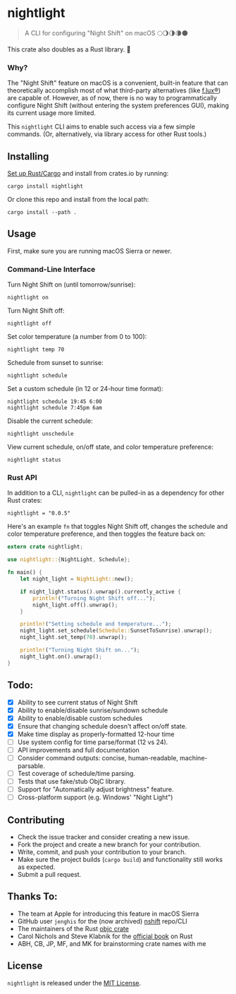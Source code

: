 # nightlight

> A CLI for configuring "Night Shift" on macOS 🌕🌖🌗🌘🌑

This crate also doubles as a Rust library. 🦀

### Why?

The "Night Shift" feature on macOS is a convenient, built-in feature
that can theoretically accomplish most of what third-party alternatives
(like [f.lux®](https://justgetflux.com/)) are capable of. However, as
of now, there is no way to programmatically configure Night Shift (without
entering the system preferences GUI), making its current usage more limited.

This `nightlight` CLI aims to enable such access via a few simple commands.
(Or, alternatively, via library access for other Rust tools.)

## Installing

[Set up Rust/Cargo](https://doc.rust-lang.org/book/ch01-01-installation.html)
and install from crates.io by running:

```
cargo install nightlight
```

Or clone this repo and install from the local path:

```
cargo install --path .
```

## Usage

First, make sure you are running macOS Sierra or newer.

### Command-Line Interface

Turn Night Shift on (until tomorrow/sunrise):

```
nightlight on
```

Turn Night Shift off:

```
nightlight off
```

Set color temperature (a number from 0 to 100):

```
nightlight temp 70
```

Schedule from sunset to sunrise:

```
nightlight schedule
```

Set a custom schedule (in 12 or 24-hour time format):

```
nightlight schedule 19:45 6:00
nightlight schedule 7:45pm 6am
```

Disable the current schedule:

```
nightlight unschedule
```

View current schedule, on/off state, and color temperature preference:

```
nightlight status
```

### Rust API

In addition to a CLI, `nightlight` can be pulled-in as a dependency for other Rust crates:

```
nightlight = "0.0.5"
```

Here's an example `fn` that toggles Night Shift off,
changes the schedule and color temperature preference,
and then toggles the feature back on:

```rust
extern crate nightlight;

use nightlight::{NightLight, Schedule};

fn main() {
    let night_light = NightLight::new();

    if night_light.status().unwrap().currently_active {
        println!("Turning Night Shift off...");
        night_light.off().unwrap();
    }

    println!("Setting schedule and temperature...");
    night_light.set_schedule(Schedule::SunsetToSunrise).unwrap();
    night_light.set_temp(70).unwrap();

    println!("Turning Night Shift on...");
    night_light.on().unwrap();
}
```

## Todo:

- [X] Ability to see current status of Night Shift
- [X] Ability to enable/disable sunrise/sundown schedule
- [X] Ability to enable/disable custom schedules
- [X] Ensure that changing schedule doesn't affect on/off state.
- [X] Make time display as properly-formatted 12-hour time
- [ ] Use system config for time parse/format (12 vs 24).
- [ ] API improvements and full documentation
- [ ] Consider command outputs: concise, human-readable, machine-parsable.
- [ ] Test coverage of schedule/time parsing.
- [ ] Tests that use fake/stub ObjC library.
- [ ] Support for "Automatically adjust brightness" feature.
- [ ] Cross-platform support (e.g. Windows' "Night Light")

## Contributing

* Check the issue tracker and consider creating a new issue.
* Fork the project and create a new branch for your contribution.
* Write, commit, and push your contribution to your branch.
* Make sure the project builds (`cargo build`) and functionality still works as expected.
* Submit a pull request.

## Thanks To:

* The team at Apple for introducing this feature in macOS Sierra
* GitHub user `jenghis` for the (now archived) [nshift](https://github.com/jenghis/nshift) repo/CLI
* The maintainers of the Rust [objc crate](https://github.com/SSheldon/rust-objc)
* Carol Nichols and Steve Klabnik for the [official book](https://doc.rust-lang.org/book/) on Rust
* ABH, CB, JP, MF, and MK for brainstorming crate names with me

## License

`nightlight` is released under the [MIT License](LICENSE).
